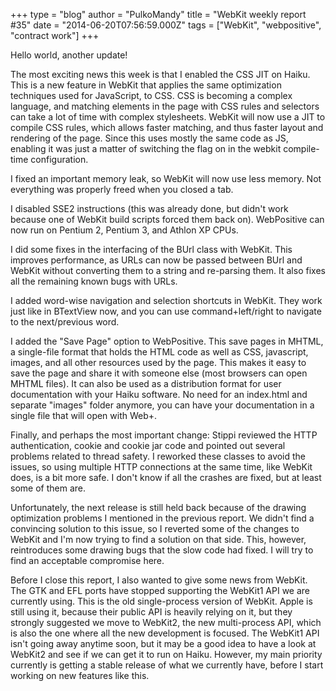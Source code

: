 +++
type = "blog"
author = "PulkoMandy"
title = "WebKit weekly report #35"
date = "2014-06-20T07:56:59.000Z"
tags = ["WebKit", "webpositive", "contract work"]
+++

Hello world, another update!

The most exciting news this week is that I enabled the CSS JIT on Haiku. This is a new feature in WebKit that applies the same optimization techniques used for JavaScript, to CSS. CSS is becoming a complex language, and matching elements in the page with CSS rules and selectors can take a lot of time with complex stylesheets. WebKit will now use a JIT to compile CSS rules, which allows faster matching, and thus faster layout and rendering of the page. Since this uses mostly the same code as JS, enabling it was just a matter of switching the flag on in the webkit compile-time configuration.
<!--break-->
I fixed an important memory leak, so WebKit will now use less memory. Not everything was properly freed when you closed a tab.

I disabled SSE2 instructions (this was already done, but didn't work because one of WebKit build scripts forced them back on). WebPositive can now run on Pentium 2, Pentium 3, and Athlon XP CPUs.

I did some fixes in the interfacing of the BUrl class with WebKit. This improves performance, as URLs can now be passed between BUrl and WebKit without converting them to a string and re-parsing them. It also fixes all the remaining known bugs with URLs.

I added word-wise navigation and selection shortcuts in WebKit. They work just like in BTextView now, and you can use command+left/right to navigate to the next/previous word.

I added the "Save Page" option to WebPositive. This save pages in MHTML, a single-file format that holds the HTML code as well as CSS, javascript, images, and all other resources used by the page. This makes it easy to save the page and share it with someone else (most browsers can open MHTML files). It can also be used as a distribution format for user documentation with your Haiku software. No need for an index.html and separate "images" folder anymore, you can have your documentation in a single file that will open with Web+.

Finally, and perhaps the most important change: Stippi reviewed the HTTP authentication, cookie and cookie jar code and pointed out several problems related to thread safety. I reworked these classes to avoid the issues, so using multiple HTTP connections at the same time, like WebKit does, is a bit more safe. I don't know if all the crashes are fixed, but at least some of them are.

Unfortunately, the next release is still held back because of the drawing optimization problems I mentioned in the previous report. We didn't find a convincing solution to this issue, so I reverted some of the changes to WebKit and I'm now trying to find a solution on that side. This, however, reintroduces some drawing bugs that the slow code had fixed. I will try to find an acceptable compromise here.

Before I close this report, I also wanted to give some news from WebKit. The GTK and EFL ports have stopped supporting the WebKit1 API we are currently using. This is the old single-process version of WebKit. Apple is still using it, because their public API is heavily relying on it, but they strongly suggested we move to WebKit2, the new multi-process API, which is also the one where all the new development is focused. The WebKit1 API isn't going away anytime soon, but it may be a good idea to have a look at WebKit2 and see if we can get it to run on Haiku. However, my main priority currently is getting a stable release of what we currently have, before I start working on new features like this.